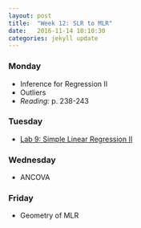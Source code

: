 ```yaml
---
layout: post
title:  "Week 12: SLR to MLR"
date:   2016-11-14 10:10:30
categories: jekyll update
---
```


### Monday
- Inference for Regression II
- Outliers
- *Reading:* p. 238-243

### Tuesday
- <a href = "{{ site.baseurl }}/assets/week-11/simple_linear_regression.html" target = "_blank">Lab 9: Simple Linear Regression II</a>

### Wednesday
- ANCOVA

### Friday
- Geometry of MLR
